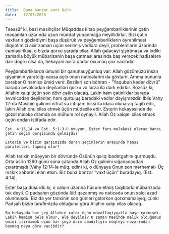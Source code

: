 ```yaml
---
title:  Buna bənzər vaxt üçün
date:   12/06/2025
---
```


Təəssüf ki, bəzi məsihçilər Müqəddəs kitab peyğəmbərliklərinin çətin məqamları üzərində uzun müddət yubanmağa meyillidirlər. Bizi çətin vaxtların gözlədiyini başa düşürük və peyğəmbərliklərin öyrənilməsi diqqətimizi axır zaman üçün verilmiş vədlərə deyil, problemlərin üzərində cəmləyiriksə, o bizdə qorxu yarada bilər. Allah gələcəyi şişirtməsə və indiki zamanla böyük mübarizənin başa çatması arasında baş verəcək hadisələrə dair doğru olsa da, hekayəni axıra qədər oxumaq çox vacibdir.

Peyğəmbərliklərdə ümumi bir qanunauyğunluq var: Allah gözümüzü insan qiyamının yaratdığı xaosa açıb onun nəticələrini də göstərir. Amma bununla bərabər O həmişə ümid verir. Bəziləri son böhran - “Yaqubun kədər dövrü” barədə əvvəlcədən deyilənləri qorxu və lərzə ilə dərk edirlər. Sözsüz ki, Allahln xalqı üçün son dövr çətin olacaq. Lakin həm çətinliklər barədə əvvəlcədən deyilənlər, həm qurtuluş barədəki vədlər dəyişməzdir. İblis Vəhy 12-də Məsihin gəlinini nifrət və intiqam hissi ilə idarə olunaraq təqib edir, lakin Allah onu xilas etmək üçün müdaxilə edir. Esterin hekayəsində də gözəl mələkə dramda ən mühum rol oynayır. Allah Öz xalqını xilas etmək üçün ondan istifadə edir.

`Est. 4:13,14 və Est. 5:1-3-ü oxuyun. Ester fars mələkəsi olaraq hansı çətin seçim qarşısında qalmışdı?`

`Esterin və bizim qarşımızda duran seçimlərin arasında hansı paralelləri tapmaq olar?`

Allah tarixin müəyyən bir dövründə Özünün qalıq ibadətgahını qurmuşdu. Orta əsrin 1260 günü sona çatanda Allah Öz gəlinini sığanacaqdan çıxartmışdı (Vəhy 12:14-lə müq. edin) ki, o dünyaya Onun son mərhəmət- Üç mələk xəbərini elan etsin. Biz buna bənzər “vaxt üçün” buradayıq. (Est. 4:14).

Ester başa düşürdü ki, o xalqın üzərinə hücum etmiş təqiblərlə mübarizədə tək deyil. O padşahın gözündə lütf qazanmış və nəticədə onun xalqı azad olunmuşdu. Biz də yer tarixinin son günləri gələrkən qorxmamalıyıq, çünki Padşah bizim tərəfimizdə olduğuna görə Allahın xalqı xilas olacaq.

`Bu hekayədə hər şey Allahın xalqı üçün müvəffəqiyyətlə başa çatmışdı. Lakin həmişə belə olmur, elə deyilmi? O zaman Məsihdə malik olduğumuz ümidi itirməmək üçün hər şeyə daim əbədiliyin nöqteyi-nəzərindən baxmaq nəyə görə vacibdir?`
